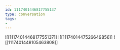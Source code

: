```yaml
---
id: 1117401446817755137
type: conversation
tags:
- 
---
```

![[1117401446817755137]]
![[1117401447526649856]]
![[1117401448105463808]]

